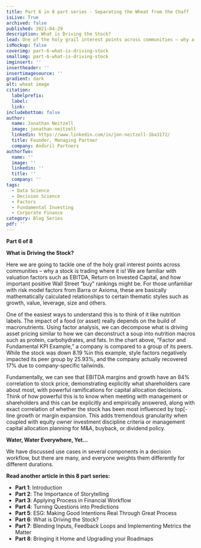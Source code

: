 ```yaml
---
title: Part 6 in 8 part series - Separating the Wheat from the Chaff
isLive: True
archived: false
published: 2021-04-29 
description: What is Driving the Stock? 
lead: One of the holy grail interest points across communities — why a stock is trading where it is. For particularly Fundamental and Corporate users - do you find use in Factor models? Are they - over or under - valued?
isMockup: false
coverimg: part-6-what-is-driving-stock
smallimg: part-6-what-is-driving-stock
imginsert: ''
insertheader: ''
insertimagesource: ''
gradient: dark
alt: wheat image
citation:
  labelprefix: 
  label: 
  link: 
includebottom: false
author: 
  name: Jonathan Neitzell
  image: jonathan-neitzell
  linkedin: https://www.linkedin.com/in/jon-neitzell-1ba3172/
  title: Founder, Managing Partner
  company: Anduril Partners
authorTwo:
  name: ''
  image: ''
  linkedin: ''
  title: ''
  company: ''
tags: 
  - Data Science
  - Decision Science
  - Factors
  - Fundamental Investing
  - Corporate Finance
category: Blog Series
pdf: ''
---
```


**Part 6 of 8**

**What is Driving the Stock?**

Here we are going to tackle one of the holy grail interest points across communities – why a stock is trading where it is! We are familiar with valuation factors such as EBITDA, Return on Invested Capital, and how important positive Wall Street “buy” rankings might be. For those unfamiliar with risk model factors from Barra or Axioma, these are basically mathematically calculated relationships to certain thematic styles such as growth, value, leverage, size and others.

<markdown-image title="Factor and Fundamental KPI Example" caption="Anduril Partners" src="Factor_and_Fund_KPI_Example.png"></markdown-image>


One of the easiest ways to understand this is to think of it like nutrition labels. The impact of a food (or asset) really depends on the build of macronutrients. Using factor analysis, we can decompose what is driving asset pricing similar to how we can deconstruct a soup into nutrition macros such as protein, carbohydrates, and fats. In the chart above, “Factor and Fundamental KPI Example,” a company is compared to a group of its peers. While the stock was down 8.19 %in this example, style factors negatively impacted its peer group by 25.93%, and the company actually recovered 17% due to company-specific tailwinds. 

Fundamentally, we can see that EBITDA margins and growth have an 84% correlation to stock price, demonstrating explicitly what shareholders care about most, with powerful ramifications for capital allocation decisions. Think of how powerful this is to know when meeting with management or shareholders and this can be explicitly and empirically answered, along with exact correlation of whether the stock has been most influenced by top[-line growth or margin expansion. This adds tremendous granularity when coupled with equity owner investment discipline criteria or management capital allocation planning for M&A, buyback, or dividend policy. 

**Water, Water Everywhere, Yet…** 

We have discussed use cases in several components in a decision workflow, but there are many, and everyone weights them differently for different durations.

**Read another article in this 8 part series:**

<ul>
<li><span><strong>Part 1</strong></span>: <nuxt-link to="/articles/separating-the-wheat-from-the-chaff-series-introduction">Introduction</nuxt-link></li>
<li><span><strong>Part 2</strong></span>: <nuxt-link to="/articles/separating-the-wheat-from-the-chaff-series-the-importance-of-storytelling">The Importance of Storytelling</nuxt-link></li>
<li><span><strong>Part 3</strong></span>: <nuxt-link to="/articles/separating-the-wheat-from-the-chaff-series-financial-workflow">Applying Process in Financial Workflow</nuxt-link></li>
<li><span><strong>Part 4</strong></span>: <nuxt-link to="/articles/separating-the-wheat-from-the-chaff-series-questions-into-predictions">Turning Questions into Predictions</nuxt-link></li>
<li><span><strong>Part 5</strong></span>: <nuxt-link to="/articles/separating-the-wheat-from-the-chaff-series-ESG-making-good-intentions-real-through-great-process">ESG: Making Good Intentions Real Through Great Process</nuxt-link></li></li>
<li><span><strong>Part 6</strong></span>: <nuxt-link to="/articles/separating-the-wheat-from-the-chaff-series-what-is-driving-the-stock">What is Driving the Stock?</nuxt-link></li></li>
<li><span><strong>Part 7</strong></span>: <nuxt-link to="/articles/separating-the-wheat-from-the-chaff-series-blending-inputs-and-feedback-loops">Blending Inputs, Feedback Loops and Implementing Metrics the Matter</nuxt-link></li></li>
<li><span><strong>Part 8</strong></span>: <nuxt-link to="/articles/separating-the-wheat-from-the-chaff-series-upgrading-your-roadmap">Bringing it Home and Upgrading your Roadmaps</nuxt-link></li></li>
</ul>
